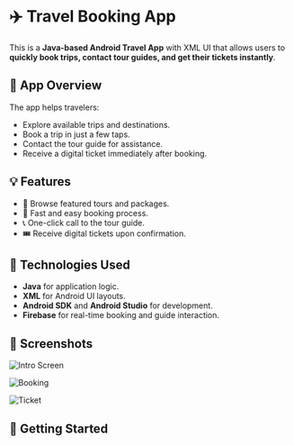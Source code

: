 # ✈️ Travel Booking App

This is a **Java-based Android Travel App** with XML UI that allows users to **quickly book trips, contact tour guides, and get their tickets instantly**.

## 📱 App Overview

The app helps travelers:

- Explore available trips and destinations.
- Book a trip in just a few taps.
- Contact the tour guide for assistance.
- Receive a digital ticket immediately after booking.

## 💡 Features

- 🧭 Browse featured tours and packages.
- 📝 Fast and easy booking process.
- 📞 One-click call to the tour guide.
- 🎟️ Receive digital tickets upon confirmation.

## 🧰 Technologies Used

- **Java** for application logic.
- **XML** for Android UI layouts.
- **Android SDK** and **Android Studio** for development.
- **Firebase** for real-time booking and guide interaction.

## 📸 Screenshots

![Intro Screen](https://github.com/user-attachments/assets/829a637f-346b-4df6-9b91-a33547824b9d)

![Booking](https://github.com/user-attachments/assets/30d616ec-d2a0-4463-a175-5e84ef232c62)

![Ticket](https://github.com/user-attachments/assets/1f302ab3-584b-4d7d-9c01-750bc6f61f1e)


## 🚀 Getting Started

